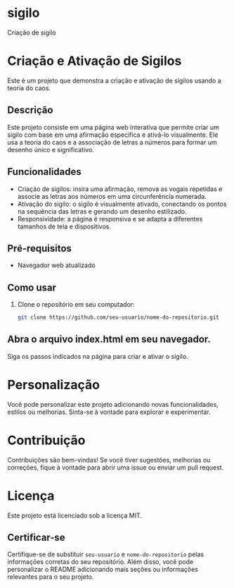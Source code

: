 # sigilo
Criação de sigilo
# Criação e Ativação de Sigilos

Este é um projeto que demonstra a criação e ativação de sigilos usando a teoria do caos.

## Descrição

Este projeto consiste em uma página web interativa que permite criar um sigilo com base em uma afirmação específica e ativá-lo visualmente. Ele usa a teoria do caos e a associação de letras a números para formar um desenho único e significativo.

## Funcionalidades

- Criação de sigilos: insira uma afirmação, remova as vogais repetidas e associe as letras aos números em uma circunferência numerada.
- Ativação do sigilo: o sigilo é visualmente ativado, conectando os pontos na sequência das letras e gerando um desenho estilizado.
- Responsividade: a página é responsiva e se adapta a diferentes tamanhos de tela e dispositivos.

## Pré-requisitos

- Navegador web atualizado

## Como usar

1. Clone o repositório em seu computador:

   ```bash
   git clone https://github.com/seu-usuario/nome-do-repositorio.git

## Abra o arquivo index.html em seu navegador.

Siga os passos indicados na página para criar e ativar o sigilo.

# Personalização
Você pode personalizar este projeto adicionando novas funcionalidades, estilos ou melhorias. Sinta-se à vontade para explorar e experimentar.

# Contribuição
Contribuições são bem-vindas! Se você tiver sugestões, melhorias ou correções, fique à vontade para abrir uma issue ou enviar um pull request.

# Licença
Este projeto está licenciado sob a licença MIT.

## Certificar-se
Certifique-se de substituir `seu-usuario` e `nome-do-repositorio` pelas informações corretas do seu repositório. Além disso, você pode personalizar o README adicionando mais seções ou informações relevantes para o seu projeto.
